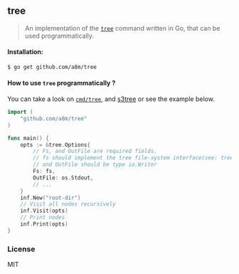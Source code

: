 tree
---
> An implementation of the [`tree`](http://mama.indstate.edu/users/ice/tree/) command written in Go, that can be used  programmatically.

#### Installation:
```sh
$ go get github.com/a8m/tree
```

#### How to use `tree` programmatically ?
You can take a look on [`cmd/tree`](https://github.com/a8m/tree/blob/master/cmd/tree/tree.go), and [s3tree](http://github.com/a8m/s3tree) or see the example below.
```go
import (
    "github.com/a8m/tree"
)

func main() {
    opts := &tree.Options{
        // Fs, and OutFile are required fields.
        // fs should implement the tree file-system interface(see: tree.Fs),
        // and OutFile should be type io.Writer
        Fs: fs,
        OutFile: os.Stdout,
        // ...
    }
    inf.New("root-dir")
    // Visit all nodes recursively
    inf.Visit(opts)
    // Print nodes 
    inf.Print(opts)
}
```

### License
MIT
